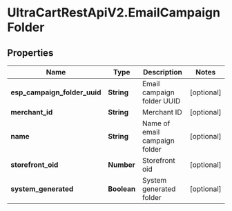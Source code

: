 # UltraCartRestApiV2.EmailCampaignFolder

## Properties
Name | Type | Description | Notes
------------ | ------------- | ------------- | -------------
**esp_campaign_folder_uuid** | **String** | Email campaign folder UUID | [optional] 
**merchant_id** | **String** | Merchant ID | [optional] 
**name** | **String** | Name of email campaign folder | [optional] 
**storefront_oid** | **Number** | Storefront oid | [optional] 
**system_generated** | **Boolean** | System generated folder | [optional] 


